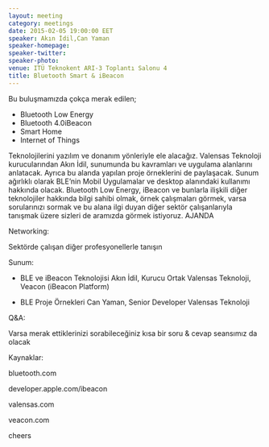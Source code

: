 ```yaml
---
layout: meeting
category: meetings
date: 2015-02-05 19:00:00 EET
speaker: Akın İdil,Can Yaman
speaker-homepage: 
speaker-twitter: 
speaker-photo: 
venue: ITÜ Teknokent ARI-3 Toplantı Salonu 4
title: Bluetooth Smart & iBeacon
---
```


Bu buluşmamızda çokça merak edilen; 

- Bluetooth Low Energy 
- Bluetooth 4.0iBeacon 
- Smart Home 
- Internet of Things 

Teknolojilerini yazılım ve donanım yönleriyle ele alacağız. Valensas Teknoloji kurucularından Akın İdil, sunumunda bu kavramları ve uygulama alanlarını anlatacak. Ayrıca bu alanda yapılan proje örneklerini de paylaşacak. Sunum ağırlıklı olarak BLE’nin Mobil Uygulamalar ve desktop alanındaki kullanımı hakkında olacak. Bluetooth Low Energy, iBeacon ve bunlarla ilişkili diğer teknolojiler hakkında bilgi sahibi olmak, örnek çalışmaları görmek, varsa sorularınızı sormak ve bu alana ilgi duyan diğer sektör çalışanlarıyla tanışmak üzere sizleri de aramızda görmek istiyoruz. 
AJANDA 

Networking: 

Sektörde çalışan diğer profesyonellerle tanışın 

Sunum: 

- BLE ve iBeacon Teknolojisi Akın İdil, Kurucu Ortak Valensas Teknoloji, Veacon (iBeacon Platform)

- BLE Proje Örnekleri Can Yaman, Senior Developer Valensas Teknoloji 

Q&A: 

Varsa merak ettiklerinizi sorabileceğiniz kısa bir soru & cevap seansımız da olacak 

Kaynaklar: 

bluetooth.com 

developer.apple.com/ibeacon 

valensas.com 

veacon.com 

cheers
